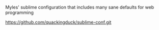 Myles' sublime configuration that includes many sane defaults for web
programming

https://github.com/quackingduck/sublime-conf.git
